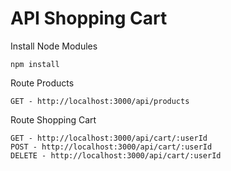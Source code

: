 # API Shopping Cart

Install Node Modules

```
npm install 
```

Route Products

```
GET - http://localhost:3000/api/products
```

Route Shopping Cart

```
GET - http://localhost:3000/api/cart/:userId
POST - http://localhost:3000/api/cart/:userId
DELETE - http://localhost:3000/api/cart/:userId
```
